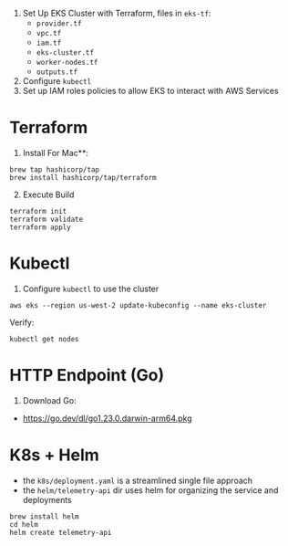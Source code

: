 1. Set Up EKS Cluster with Terraform, files in `eks-tf`:
    - `provider.tf`
    - `vpc.tf`
    - `iam.tf`
    - `eks-cluster.tf`
    - `worker-nodes.tf`
    - `outputs.tf`
2. Configure `kubectl`
3. Set up IAM roles policies to allow EKS to interact with AWS Services

# Terraform
1. Install For Mac**:
```
brew tap hashicorp/tap
brew install hashicorp/tap/terraform
```

2. Execute Build
```
terraform init
terraform validate
terraform apply
```

# Kubectl
1. Configure `kubectl` to use the cluster
```
aws eks --region us-west-2 update-kubeconfig --name eks-cluster
```
Verify:
```
kubectl get nodes
```

# HTTP Endpoint (Go)
1. Download Go:
- https://go.dev/dl/go1.23.0.darwin-arm64.pkg

# K8s + Helm
- the `k8s/deployment.yaml` is a streamlined single file approach
- the `helm/telemetry-api` dir uses helm for organizing the service and deployments
```
brew install helm
cd helm
helm create telemetry-api
```